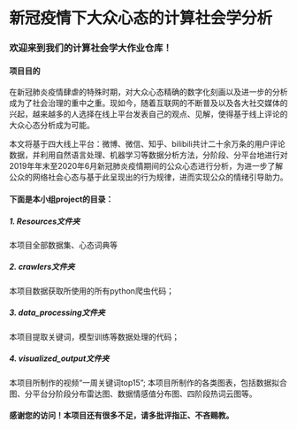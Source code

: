 # 新冠疫情下大众心态的计算社会学分析

### 欢迎来到我们的计算社会学大作业仓库！



#### 项目目的

在新冠肺炎疫情肆虐的特殊时期，对大众心态精确的数字化刻画以及进一步的分析成为了社会治理的重中之重。现如今，随着互联网的不断普及以及各大社交媒体的兴起，越来越多的人选择在线上平台发表自己的观点、见解，使得基于线上评论的大众心态分析成为可能。

本文将基于四大线上平台：微博、微信、知乎、bilibili共计二十余万条的用户评论数据，并利用自然语言处理、机器学习等数据分析方法，分阶段、分平台地进行对2019年年末至2020年6月新冠肺炎疫情期间的公众心态进行分析，为进一步了解公众的网络社会心态与基于此呈现出的行为规律，进而实现公众的情绪引导助力。



#### 下面是本小组project的目录：

##### 1. Resources文件夹

本项目全部数据集、心态词典等

##### 2. crawlers文件夹

本项目数据获取所使用的所有python爬虫代码；

##### 3. data_processing文件夹

本项目提取关键词，模型训练等数据处理的代码；

##### 4. visualized_output文件夹

本项目所制作的视频“一周关键词top15”;
本项目所制作的各类图表，包括数据拟合图、分平台分阶段分布雷达图、数据情感值分布图、四阶段热词云图等。


#### 感谢您的访问！本项目还有很多不足，请多批评指正、不吝赐教。



